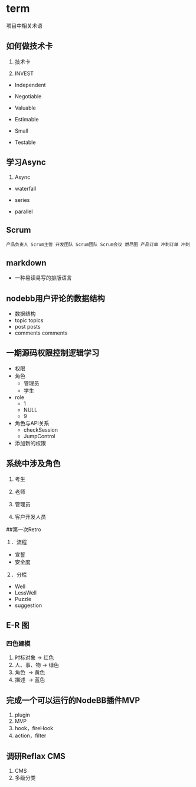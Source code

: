 
# term
项目中相关术语

## 如何做技术卡

1. 技术卡

2. INVEST

  - Independent

  - Negotiable
  
  - Valuable
  
  - Estimable
  
  - Small
  
  - Testable
  
## 学习Async

1. Async

  - waterfall
  
  - series
  
  - parallel

## Scrum
```
产品负责人 Scrum主管 开发团队 Scrum团队 Scrum会议 燃尽图 产品订单 冲刺订单 冲刺
```
## markdown

* 一种易读易写的排版语言

## nodebb用户评论的数据结构

* 数据结构
* topic topics
* post posts
* comments comments

## 一期源码权限控制逻辑学习

* 权限
* 角色
    - 管理员
    - 学生
* role
    - 1
    - NULL
    - 9
* 角色与API关系
    - checkSession
    - JumpControl
* 添加新的权限

## 系统中涉及角色

1. 考生

2. 老师

3. 管理员

4. 客户开发人员

##第一次Retro

１．流程

  - 宣誓
  - 安全度
  
２．分栏

  - Well
  - LessWell
  - Puzzle
  - suggestion

## E-R 图
### 四色建模
1. 时标对象 -> 红色
2. 人、事、物 -> 绿色
3. 角色  -> 黄色
4. 描述  -> 蓝色

## 完成一个可以运行的NodeBB插件MVP

1. plugin
2. MVP
3. hook，fireHook
4. action，filter

## 调研Reflax CMS

1. CMS
2. 多级分类




